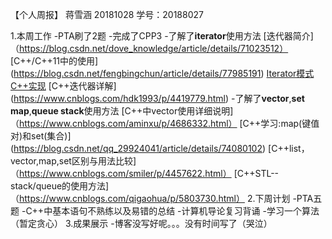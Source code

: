 【个人周报】 蒋雪涵 20181028 学号：20188027

1.本周工作
  -PTA刷了2题
  -完成了CPP3
  -了解了**iterator**使用方法
    [迭代器简介]（https://blog.csdn.net/dove_knowledge/article/details/71023512）
    [C++/C++11中<iterator>的使用] (https://blog.csdn.net/fengbingchun/article/details/77985191)
    [Iterator模式C++实现](https://www.cnblogs.com/weiqubo/archive/2011/01/09/1931469.html)
    [C++迭代器详解]
    (https://www.cnblogs.com/hdk1993/p/4419779.html)
  -了解了**vector**,**set map**,**queue stack**使用方法
   [C++中vector使用详细说明]
   （https://www.cnblogs.com/aminxu/p/4686332.html）
   [C++学习:map(键值对)和set(集合)]
   (https://blog.csdn.net/qq_29924041/article/details/74080102)
   [C++list，vector,map,set区别与用法比较]
   （https://www.cnblogs.com/smiler/p/4457622.html）
   [C++STL--stack/queue的使用方法]
  （https://www.cnblogs.com/qigaohua/p/5803730.html）
2.下周计划
  -PTA五题
  -C++中基本语句不熟练以及易错的总结
  -计算机导论复习背诵
  -学习一个算法（暂定贪心）
3.成果展示
  -博客没写好呢。。。没有时间写了（哭泣）
